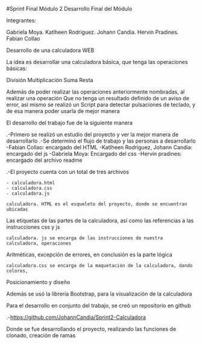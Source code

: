 #Sprint Final Módulo 2
Desarrollo Final del Módulo



Integrantes:

Gabriela Moya.
Katlheen Rodriguez.
Johann Candia.
Hervin Pradines.
Fabian Collao

Desarrollo de una calculadora WEB

La idea es desarrollar una calculadora básica, que tenga las operaciones básicas:

División
Multiplicación
Suma
Resta

Además de poder realizar las operaciones anteriormente nombradas, al realizar una operación 
Que no tenga un resultado definido de un aviso de error, así mismo se realizó un
Script para detectar pulsaciones de teclado, y de esa manera poder usarla de mejor manera

El desarrollo del trabajo fue de la siguiente manera

.-Primero se realizó un estudio del proyecto y ver la mejor manera de desarrollarlo
.-Se determinó el flujo de trabajo y las personas a desarrollarlo
	-Fabian Collao: encargado del HTML
	-Katlheen Rodriguez, Johann Candia: encargado del js
	-Gabriela Moya: Encargado del css
	-Hervin pradines: encargado del archivo readme

.-El proyecto cuenta con un total de tres archivos

	- calculadora.html
	- calculadora.css
	- calculadora.js
	
	calculadora. HTML es el esqueleto del proyecto, donde se encuentran ubicadas 
Las etiquetas de las partes de la calculadora, así como las referencias a las instrucciones
css y js
	
	calculadora. js se encarga de las instrucciones de nuestra calculadora, operaciones 
Aritméticas, excepción de errores, en conclusión es la parte lógica

	calculadora.css se encarga de la maquetación de la calculadora, dando colores,
Posicionamiento y diseño 

Además se usó la librería Bootstrap, para la visualización de la calculadora

Para el desarrollo en conjunto del trabajo, se creó un repositorio en github

.-https://github.com/JohannCandia/Sprint2-Calculadora

Donde se fue desarrollando el proyecto, realizando las funciones de clonado, creación
de ramas

